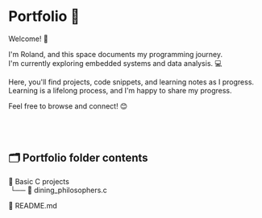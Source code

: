 # Portfolio 🚀

Welcome! 👋  
  
I'm Roland, and this space documents my programming journey.  
I'm currently exploring embedded systems and data analysis. 💻

Here, you'll find projects, code snippets, and learning notes as I progress.
Learning is a lifelong process, and I'm happy to share my progress.  

Feel free to browse and connect! 😊  
&nbsp;  
&nbsp;  
&nbsp;  
## 🗂️ Portfolio folder contents
📁 Basic C projects  
&nbsp;└── 📄 dining_philosophers.c  

📝 README.md  
